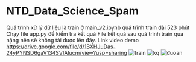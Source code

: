 # NTD_Data_Science_Spam

Quá trình xử lý dữ liệu là train ở main_v2.ipynb
quá trình train dài 523 phút 
Chạy file app.py để kiểm tra kết quả
File kết quả sau quá trình train quá nặng nên sẽ không tải được lên đây.
Link video demo 
https://drive.google.com/file/d/1BXHJuDas-24yPYNSD6gaV134SVIAlucm/view?usp=sharing
![train](https://github.com/duy2k1lnbg/NTD_Data_Science_Spam/assets/79616925/dcb31f20-7576-47a7-aefb-aaf477bca8d7)
![kq](https://github.com/duy2k1lnbg/NTD_Data_Science_Spam/assets/79616925/01b36b53-df7f-4931-a8c8-ae8e561a5e0b)
![đuoan](https://github.com/duy2k1lnbg/NTD_Data_Science_Spam/assets/79616925/f7992d7e-2c45-438f-be5e-b5a995884d09)

